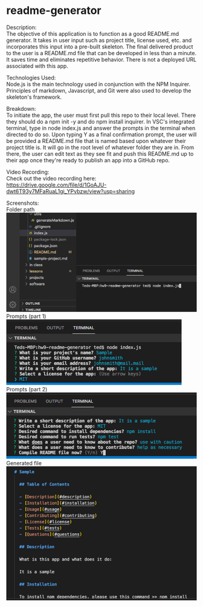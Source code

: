 # readme-generator

Description:
<br>
The objective of this application is to function as a good README.md generator. It takes in user input such as project title, license used, etc. and incorporates this input into a pre-built skeleton. The final delivered product to the user is a README.md file that can be developed in less than a minute. It saves time and eliminates repetitive behavior. There is not a deployed URL associated with this app. 
<br>

Technologies Used:
<br>
Node.js is the main technology used in conjunction with the NPM Inquirer. Principles of markdown, Javascript, and Git were also used to develop the skeleton's framework.
<br>

Breakdown:
<br>
To initiate the app, the user must first pull this repo to their local level. There they should do a npm init -y and do npm install inquirer. In VSC's integrated terminal, type in node index.js and answer the prompts in the terminal when directed to do so. Upon typing Y as a final confirmation prompt, the user will be provided a README.md file that is named based upon whatever their project title is. It will go in the root level of whatever folder they are in. From there, the user can edit text as they see fit and push this README.md up to their app once they're ready to publish an app into a GitHub repo. 
<br>

Video Recording:
<br>
Check out the video recording here: https://drive.google.com/file/d/1GoAJU-dwt6T93y7MFaRuaL1gi_YPvbzw/view?usp=sharing
<br>

Screenshots:
<br>
Folder path
<br>
<img src = "./images/hw9-1.png">
<br>
Prompts (part 1)
<br>
<img src = "./images/hw9-2.png">
<br>
Prompts (part 2)
<br>
<img src = "./images/hw9-3.png">
<br>
Generated file
<br>
<img src = "./images/hw9-4.png">